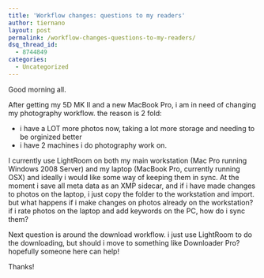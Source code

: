 ```yaml
---
title: 'Workflow changes: questions to my readers'
author: tiernano
layout: post
permalink: /workflow-changes-questions-to-my-readers/
dsq_thread_id:
  - 8744849
categories:
  - Uncategorized
---
```

Good morning all.

After getting my 5D MK II and a new MacBook Pro, i am in need of changing my photography workflow. the reason is 2 fold: 

  * i have a LOT more photos now, taking a lot more storage and needing to be orginized better
  * i have 2 machines i do photography work on.

I currently use LightRoom on both my main workstation (Mac Pro running Windows 2008 Server) and my laptop (MacBook Pro, currently running OSX) and ideally i would like some way of keeping them in sync. At the moment i save all meta data as an XMP sidecar, and if i have made changes to photos on the laptop, i just copy the folder to the workstation and import. but what happens if i make changes on photos already on the workstation? if i rate photos on the laptop and add keywords on the PC, how do i sync them?

Next question is around the download workflow. i just use LightRoom to do the downloading, but should i move to something like Downloader Pro? hopefully someone here can help!

Thanks!
